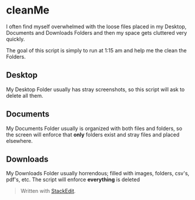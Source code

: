 
# cleanMe

I often find myself overwhelmed with the loose files placed in my Desktop, Documents and Downloads Folders and then my space gets cluttered very quickly. 

The goal of this script is simply to run at 1:15 am and help me the clean the Folders.


## Desktop

My Desktop Folder usually has stray screenshots, so this script will ask to delete all them.

## Documents

My Documents Folder usually is organized with both files and folders, so the screen will enforce that **only** folders exist and stray files and placed elsewhere. 

## Downloads

My Downloads Folder usually horrendous; filled with images, folders, csv's, pdf's, etc. The script will enforce **everything** is deleted
> Written with [StackEdit](https://stackedit.io/).